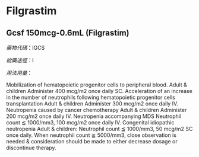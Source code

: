 # Filgrastim

## Gcsf 150mcg-0.6mL (Filgrastim)

*藥物代碼*：IGCS

*給藥途徑*：I

*用法用量*：

Mobilization of hematopoietic progenitor cells to peripheral blood. Adult & children Administer 400 mcg/m2 once daily SC. Acceleration of an increase in the number of neutrophils following hematopoietic progenitor cells transplantation Adult & children Administer 300 mcg/m2 once daily IV. Neutropenia caused by cancer chemotherapy Adult & children Administer 200 mcg/m2 once daily IV. Neutropenia accompanying MDS Neutrophil count ≦ 1000/mm3, 100 mcg/m2 once daily IV. Congenital idiopathic neutropenia Adult & children: Neutrophil count ≦ 1000/mm3, 50 mcg/m2 SC once daily. When neutrophil count ≧ 5000/mm3, close observation is needed & consideration should be made to either decrease dosage or discontinue therapy.

